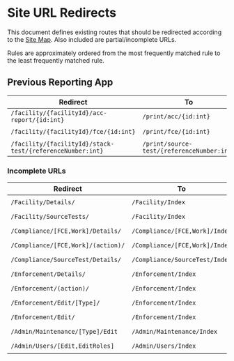 # Site URL Redirects

This document defines existing routes that should be redirected according to the [Site Map](Site-map.md). Also included
are partial/incomplete URLs.

Rules are approximately ordered from the most frequently matched rule to the least frequently matched rule.

## Previous Reporting App

| Redirect                                                  | To                                         | Done |
|-----------------------------------------------------------|--------------------------------------------|:----:|
| `/facility/{facilityId}/acc-report/{id:int}`              | `/print/acc/{id:int}`                      |  ✔️  |
| `/facility/{facilityId}/fce/{id:int}`                     | `/print/fce/{id:int}`                      |  ✔️  |
| `/facility/{facilityId}/stack-test/{referenceNumber:int}` | `/print/source-test/{referenceNumber:int}` |  ✔️  |

### Incomplete URLs

| Redirect                           | To                             | Done |
|------------------------------------|--------------------------------|:----:|
| `/Facility/Details/`               | `/Facility/Index`              |  ✔️  |
| `/Facility/SourceTests/`           | `/Facility/Index`              |  ✔️  |
| `/Compliance/[FCE,Work]/Details/`  | `/Compliance/[FCE,Work]/Index` |  ✔️  | 
| `/Compliance/[FCE,Work]/(action)/` | `/Compliance/[FCE,Work]/Index` |  ✔️  | 
| `/Compliance/SourceTest/Details/`  | `/Compliance/SourceTest/Index` |  ✔️  | 
| `/Enforcement/Details/`            | `/Enforcement/Index`           |  ✔️  |
| `/Enforcement/(action)/`           | `/Enforcement/Index`           |  ✔️  |
| `/Enforcement/Edit/[Type]/`        | `/Enforcement/Index`           |  ✔️  |
| `/Enforcement/Edit/`               | `/Enforcement/Index`           |  ✔️  |
| `/Admin/Maintenance/[Type]/Edit`   | `/Admin/Maintenance/Index`     |  ✔️  |
| `/Admin/Users/[Edit,EditRoles]`    | `/Admin/Users/Index`           |  ✔️  |
